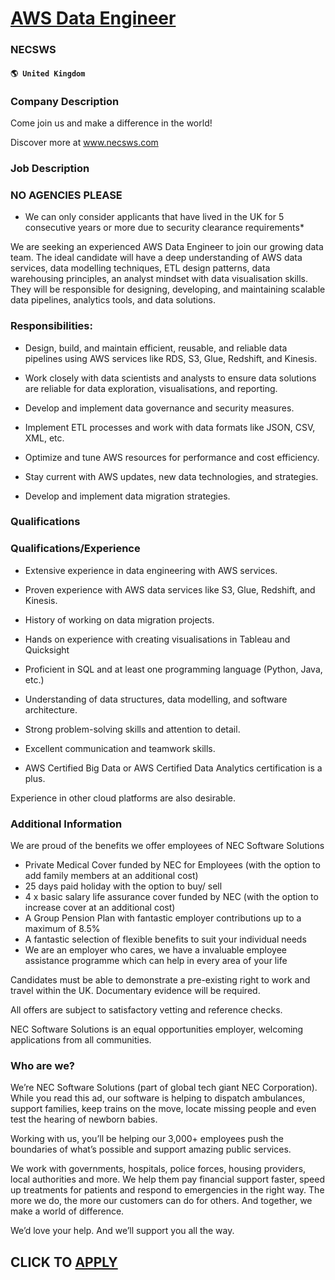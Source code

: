 # [AWS Data Engineer](https://www.remotewlb.com/apply/aws-data-engineer-46252)  
### NECSWS  
#### `🌎 United Kingdom`  

### Company Description

Come join us and make a difference in the world!

Discover more at www.necsws.com

### Job Description

### NO AGENCIES PLEASE

* We can only consider applicants that have lived in the UK for 5 consecutive years or more due to security clearance requirements*

We are seeking an experienced AWS Data Engineer to join our growing data team. The ideal candidate will have a deep understanding of AWS data services, data modelling techniques, ETL design patterns, data warehousing principles, an analyst mindset with data visualisation skills. They will be responsible for designing, developing, and maintaining scalable data pipelines, analytics tools, and data solutions.

### Responsibilities:

  * Design, build, and maintain efficient, reusable, and reliable data pipelines using AWS services like RDS, S3, Glue, Redshift, and Kinesis. 

  * Work closely with data scientists and analysts to ensure data solutions are reliable for data exploration, visualisations, and reporting. 

  * Develop and implement data governance and security measures. 

  * Implement ETL processes and work with data formats like JSON, CSV, XML, etc. 

  * Optimize and tune AWS resources for performance and cost efficiency. 

  * Stay current with AWS updates, new data technologies, and strategies. 

  * Develop and implement data migration strategies. 

### Qualifications

### Qualifications/Experience

  * Extensive experience in data engineering with AWS services. 

  * Proven experience with AWS data services like S3, Glue, Redshift, and Kinesis. 

  * History of working on data migration projects. 

  * Hands on experience with creating visualisations in Tableau and Quicksight 

  * Proficient in SQL and at least one programming language (Python, Java, etc.) 

  * Understanding of data structures, data modelling, and software architecture. 

  * Strong problem-solving skills and attention to detail. 

  * Excellent communication and teamwork skills. 

  * AWS Certified Big Data or AWS Certified Data Analytics certification is a plus. 

Experience in other cloud platforms are also desirable.

### Additional Information

We are proud of the benefits we offer employees of NEC Software Solutions

  * Private Medical Cover funded by NEC for Employees (with the option to add family members at an additional cost)
  * 25 days paid holiday with the option to buy/ sell 
  * 4 x basic salary life assurance cover funded by NEC (with the option to increase cover at an additional cost)
  * A Group Pension Plan with fantastic employer contributions up to a maximum of 8.5%
  * A fantastic selection of flexible benefits to suit your individual needs
  * We are an employer who cares, we have a invaluable employee assistance programme which can help in every area of your life

Candidates must be able to demonstrate a pre-existing right to work and travel within the UK. Documentary evidence will be required.

All offers are subject to satisfactory vetting and reference checks.

NEC Software Solutions is an equal opportunities employer, welcoming applications from all communities.

### Who are we?

We’re NEC Software Solutions (part of global tech giant NEC Corporation). While you read this ad, our software is helping to dispatch ambulances, support families, keep trains on the move, locate missing people and even test the hearing of newborn babies.

Working with us, you’ll be helping our 3,000+ employees push the boundaries of what’s possible and support amazing public services.

We work with governments, hospitals, police forces, housing providers, local authorities and more. We help them pay financial support faster, speed up treatments for patients and respond to emergencies in the right way. The more we do, the more our customers can do for others. And together, we make a world of difference.

We’d love your help. And we’ll support you all the way.

  
## CLICK TO [APPLY](https://www.remotewlb.com/apply/aws-data-engineer-46252)

